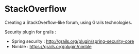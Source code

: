 # StackOverflow
Creating a StackOverflow-like forum, using Grails technologies.

Security plugin for grails :
 - Spring security : http://grails.org/plugin/spring-security-core
 - Nimble : https://grails.org/plugin/nimble
